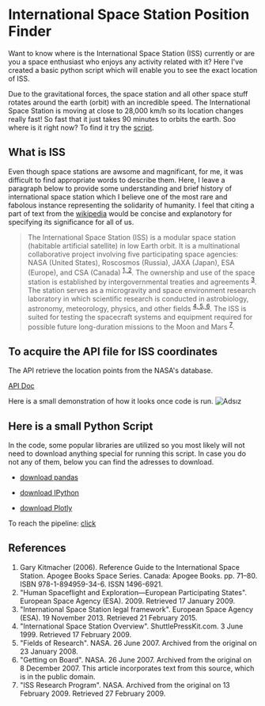 # International Space Station Position Finder
Want to know where is the International Space Station (ISS) currently or are you a space enthusiast who enjoys any activity related with it? Here I've created a basic python script which will enable you to see the exact location of ISS.

Due to the gravitational forces, the space station and all other space stuff rotates around the earth (orbit) with an incredible speed. The International Space Station is moving at close to 28,000 km/h so its location changes really fast! So fast that it just takes 90 minutes to orbits the earth. Soo where is it right now? To find it try the [script](#Here_is_a_small_Python_Script).

## What is ISS
Even though space stations are awsome and magnificant, for me, it was difficult to find appropriate words to describe them. Here, I leave a paragraph below to provide some understanding and brief history of international space station which I believe one of the most rare and fabolous instance representing the solidarity of humanity. I feel that citing a part of text from the [wikipedia](https://en.wikipedia.org/wiki/International_Space_Station) would be concise and explanotory for specifying its significance for all of us.

>The International Space Station (ISS) is a modular space station (habitable artificial satellite) in low Earth orbit. It is a multinational collaborative project involving five participating space agencies: NASA (United States), Roscosmos (Russia), JAXA (Japan), ESA (Europe), and CSA (Canada) <sup>[1, 2](#References)</sup>. The ownership and use of the space station is established by intergovernmental treaties and agreements <sup>[3](#References)</sup>. The station serves as a microgravity and space environment research laboratory in which scientific research is conducted in astrobiology, astronomy, meteorology, physics, and other fields <sup>[4, 5, 6](#References)</sup>. The ISS is suited for testing the spacecraft systems and equipment required for possible future long-duration missions to the Moon and Mars <sup>[7](#References)</sup>.

## To acquire the API file for ISS coordinates
The API retrieve the location points from the NASA's database.

[API Doc](http://open-notify.org/Open-Notify-API/ISS-Location-Now/)

Here is a small demonstration of how it looks once code is run.
![Adsız](https://user-images.githubusercontent.com/57831340/110215251-c1c69a80-7eb9-11eb-95bf-8c724161447a.png)

## Here is a small Python Script
In the code, some popular libraries are utilized so you most likely will not need to download anything special for running this script.
In case you do not any of them, below you can find the adresses to download.

- [download pandas](https://pandas.pydata.org/pandas-docs/stable/getting_started/install.html)

- [download IPython](https://ipython.org/install.html)

- [download Plotly](https://plotly.com/python/getting-started/)

To reach the pipeline:
[click](https://github.com/ArdaCet/International_Space_Station/tree/main/Script/Whereis_ISS.ipynb)

## References

1. Gary Kitmacher (2006). Reference Guide to the International Space Station. Apogee Books Space Series. Canada: Apogee Books. pp. 71–80. ISBN 978-1-894959-34-6. ISSN 1496-6921.
2. "Human Spaceflight and Exploration—European Participating States". European Space Agency (ESA). 2009. Retrieved 17 January 2009.
3. "International Space Station legal framework". European Space Agency (ESA). 19 November 2013. Retrieved 21 February 2015.
4. "International Space Station Overview". ShuttlePressKit.com. 3 June 1999. Retrieved 17 February 2009.
5. "Fields of Research". NASA. 26 June 2007. Archived from the original on 23 January 2008.
6. "Getting on Board". NASA. 26 June 2007. Archived from the original on 8 December 2007.  This article incorporates text from this source, which is in the public domain.
7. "ISS Research Program". NASA. Archived from the original on 13 February 2009. Retrieved 27 February 2009.
